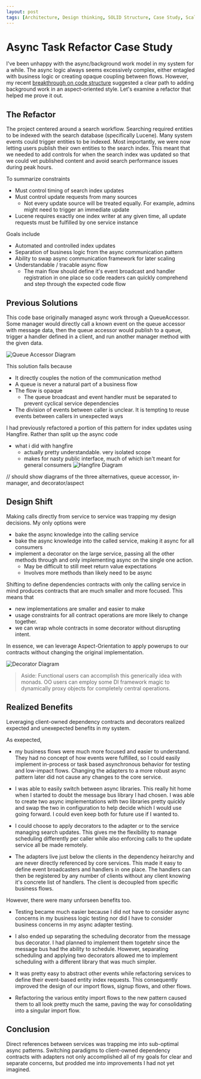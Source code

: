 ```yaml
---
layout: post
tags: [Architecture, Design thinking, SOLID Structure, Case Study, Scaling, Decorator, AOP]
---
```

# Async Task Refactor Case Study

I've been unhappy with the async/background work model in my system for a while. The async logic always seems excessively complex, either entagled with business logic or creating opaque coupling between flows. However, my recent [breakthrough on code structure](../_posts/2020-07-10-Synthesizing-Structure.md) suggested a clear path to adding background work in an aspect-oriented style. Let's examine a refactor that helped me prove it out.

## The Refactor
The project centered around a search workflow. Searching required entities to be indexed with the search database (specifically Lucene). Many system events could trigger entities to be indexed. Most importantly, we were now letting users publish their own entities to the search index. This meant that we needed to add controls for when the search index was updated so that we could vet published content and avoid search performance issues during peak hours.

To summarize constraints
- Must control timing of search index updates
- Must control update requests from many sources 
  - Not every update source will be treated equally. For example, admins might need to trigger an immediate update
- Lucene requires exactly one index writer at any given time, all update requests must be fulfilled by one service instance

Goals include
- Automated and controlled index updates
- Separation of business logic from the async communication pattern
- Ability to swap async communication framework for later scaling
- Understandable / tracable async flow 
  - The main flow should define it's event broadcast and handler registration in one place so code readers can quickly comprehend and step through the expected code flow

## Previous Solutions

This code base originally managed async work through a QueueAccessor. Some manager would directly call a known event on the queue accessor with message data, then the queue accessor would publish to a queue, trigger a handler defined in a client, and run another manager method with the given data.

![Queue Accessor Diagram]()

This solution fails because
- It directly couples the notion of the communication method
- A queue is never a natural part of a business flow
- The flow is opaque
  - The queue broadcast and event handler must be separated to prevent cyclical service dependencies
- The division of events between caller is unclear. It is tempting to reuse events between callers in unexpected ways

I had previously refactored a portion of this pattern for index updates using Hangfire. Rather than split up the async code

  - what i did with hangfire
    - actually pretty understandable. very isolated scope
    - makes for nasty public interface, much of which isn't meant for general consumers 
![Hangfire Diagram]()

// should show diagrams of the three alternatives, queue accessor, in-manager, and decorator/aspect

## Design Shift

Making calls directly from service to service was trapping my design decisions. My only options were
- bake the async knowledge into the calling service
- bake the async knowledge into the called service, making it async for all consumers
- implement a decorator on the large service, passing all the other methods through and only implementing async on the single one action.
  -  May be difficult to still meet return value expectations
  -  Involves more methods than likely need to be async

Shifting to define dependencies contracts with only the calling service in mind produces contracts that are much smaller and more focused. This means that
- new implementations are smaller and easier to make
- usage constraints for all contract operations are more likely to change together.
- we can wrap whole contracts in some decorator without disrupting intent.

In essence, we can leverage Aspect-Orientation to apply powerups to our contracts without changing the original implementation.

![Decorator Diagram]()

> Aside: Functional users can accomplish this generically idea with monads. OO users can employ some DI framework magic to dynamically proxy objects for completely central operations.


## Realized Benefits
Leveraging client-owned dependency contracts and decorators realized expected and unexepected benefits in my system.

As exepected,
- my business flows were much more focused and easier to understand. They had no concept of how events were fulfilled, so I could easily implement in-process or task based asynchronous behavior for testing and low-impact flows. Changing the adapters to a more robust async pattern later did not cause any changes to the core service.

- I was able to easily switch between async libraries. This really hit home when I started to doubt the message bus library I had chosen. I was able to create two async implementations with two libraries pretty quickly and swap the two in configuration to help decide which I would use going forward. I could even keep both for future use if I wanted to. 

- I could choose to apply decorators to the adapter or to the service managing search updates. This gives me the flexibility to manage scheduling differently per caller while also enforcing calls to the update service all be made remotely.

- The adapters live just below the clients in the dependency heirarchy and are never directly referenced by core services. This made it easy to define event broadcasters and handlers in one place. The handlers can then be registered by any number of clients without any client knowing it's concrete list of handlers. The client is decoupled from specific business flows.

However, there were many unforseen benefits too. 

- Testing became much easier because I did not have to consider async concerns in my business logic testing nor did I have to consider business concerns in my async adapter testing.

- I also ended up separating the scheduling decorator from the message bus decorator. I had planned to implement them togetehr since the message bus had the ability to schedule. However, separating scheduling and applying two decorators allowed me to implement scheduling with a different library that was much simpler.

- It was pretty easy to abstract other events while refactoring services to define their event-based entity index requests. This consequently improved the design of our import flows, signup flows, and other flows.

- Refactoring the various entity import flows to the new pattern caused them to all look pretty much the same, paving the way for consolidating into a singular import flow.

## Conclusion

Direct references between services was trapping me into sub-optimal async patterns. Switching paradigms to client-owned dependency contracts with adapters not only accomplished all of my goals for clear and separate concerns, but prodded me into improvements I had not yet imagined.